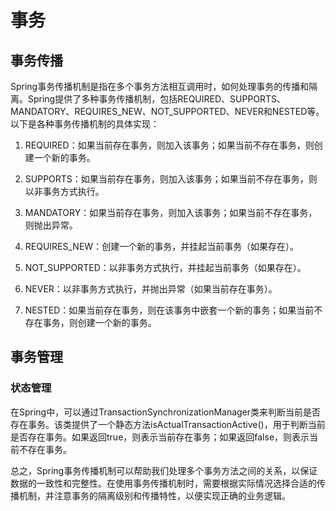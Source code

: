 # 事务

## 事务传播

Spring事务传播机制是指在多个事务方法相互调用时，如何处理事务的传播和隔离。Spring提供了多种事务传播机制，包括REQUIRED、SUPPORTS、MANDATORY、REQUIRES_NEW、NOT_SUPPORTED、NEVER和NESTED等。以下是各种事务传播机制的具体实现：

1. REQUIRED：如果当前存在事务，则加入该事务；如果当前不存在事务，则创建一个新的事务。

2. SUPPORTS：如果当前存在事务，则加入该事务；如果当前不存在事务，则以非事务方式执行。

3. MANDATORY：如果当前存在事务，则加入该事务；如果当前不存在事务，则抛出异常。

4. REQUIRES_NEW：创建一个新的事务，并挂起当前事务（如果存在）。

5. NOT_SUPPORTED：以非事务方式执行，并挂起当前事务（如果存在）。

6. NEVER：以非事务方式执行，并抛出异常（如果当前存在事务）。

7. NESTED：如果当前存在事务，则在该事务中嵌套一个新的事务；如果当前不存在事务，则创建一个新的事务。

## 事务管理

### 状态管理

在Spring中，可以通过TransactionSynchronizationManager类来判断当前是否存在事务。该类提供了一个静态方法isActualTransactionActive()，用于判断当前是否存在事务。如果返回true，则表示当前存在事务；如果返回false，则表示当前不存在事务。

总之，Spring事务传播机制可以帮助我们处理多个事务方法之间的关系，以保证数据的一致性和完整性。在使用事务传播机制时，需要根据实际情况选择合适的传播机制，并注意事务的隔离级别和传播特性，以便实现正确的业务逻辑。